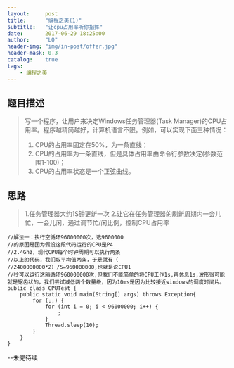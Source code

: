```yaml
---
layout:     post
title:      "编程之美(1)"
subtitle:   "让cpu占用率听你指挥"
date:       2017-06-29 18:25:00
author:     "LQ"
header-img: "img/in-post/offer.jpg"
header-mask: 0.3
catalog:    true
tags:
    - 编程之美
---
```

## 题目描述
>写一个程序，让用户来决定Windows任务管理器(Task Manager)的CPU占用率。程序越精简越好，计算机语言不限。例如，可以实现下面三种情况：
>1. CPU的占用率固定在50%，为一条直线；
>2. CPU的占用率为一条直线，但是具体占用率由命令行参数决定(参数范围1-100)；
>3. CPU的占用率状态是一个正弦曲线。

## 思路
> 1.任务管理器大约1S钟更新一次
> 2.让它在任务管理器的刷新周期内一会儿忙，一会儿闲，通过调节忙/闲比例，控制CPU占用率


```
//解法一：执行空循环96000000次，选9600000
//的原因是因为假设这段代码运行的CPU是P4 
//2.4Ghz，现代CPU每个时钟周期可以执行两条
//以上的代码，我们取平均值两条，于是就有（
//2400000000*2）/5=960000000,也就是说CPU1 
//秒可以运行这隔循环960000000次,但我们不能简单的将CPU工作1s,再休息1s,波形很可能就是锯齿状的，我们尝试减低两个数量级，因为10ms是因为比较接近windows的调度时间片。
public class CPUTest {  
    public static void main(String[] args) throws Exception{  
        for (;;) {  
            for (int i = 0; i < 96000000; i++) {  
                ;  
            }  
            Thread.sleep(10);  
        }  
    }  
}  
```

--未完待续

